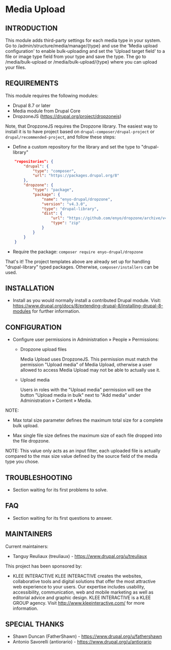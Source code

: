 # Media Upload

## INTRODUCTION

This module adds third-party settings for each media type in your system.
Go to /admin/structure/media/manage/{type} and use the 'Media upload configuration' to enable bulk-uploading and
set the 'Upload target field' to a file or image type field from your type and save the type.
The go to /media/bulk-upload or /media/bulk-upload/{type} where you can upload your files.


## REQUIREMENTS

This module requires the following modules:

 * Drupal 8.7 or later
 * Media module from Drupal Core
 * DropzoneJS (https://drupal.org/project/dropzonejs)

Note, that DropzoneJS requires the Dropzone library. The easiest way to install it is to have project based on `drupal-composer/drupal-project` or `drupal/recommended-project`, and follow these steps:

* Define a custom repository for the library and set the type to "drupal-library"
```json
    "repositories": {
        "drupal": {
            "type": "composer",
            "url": "https://packages.drupal.org/8"
        },
        "dropzone": {
            "type": "package",
            "package": {
                "name": "enyo-drupal/dropzone",
                "version": "v4.3.0",
                "type": "drupal-library",
                "dist": {
                    "url": "https://github.com/enyo/dropzone/archive/v4.3.0.zip",
                    "type": "zip"
                }
            }
        }
    }
```
* Require the package: `composer require enyo-drupal/dropzone`

That's it! The project templates above are already set up for handling "drupal-library" typed packages. Otherwise, `composer/installers` can be used.

## INSTALLATION

 * Install as you would normally install a contributed Drupal module. Visit:
   https://www.drupal.org/docs/8/extending-drupal-8/installing-drupal-8-modules
   for further information.

## CONFIGURATION

 * Configure user permissions in Administration » People » Permissions:

   - Dropzone upload files

     Media Upload uses DropzoneJS. This permission must match the permission
     "Upload media" of Media Upload, otherwise a user allowed to access
     Media Upload may not be able to actually use it.

   - Upload media

     Users in roles with the "Upload media" permission will see the button
     "Upload media in bulk" next to "Add media" under
     Administration » Content » Media.

 NOTE:
 * Max total size parameter defines the maximum total size for a complete
   bulk upload.

 * Max single file size defines the maximum size of each file dropped into
   the file dropzone.

 NOTE:
   This value only acts as an input filter, each uploaded file is actually
   compared to the max size value defined by the source field of the media
   type you chose.

## TROUBLESHOOTING

 * Section waiting for its first problems to solve.

## FAQ

 * Section waiting for its first questions to answer.

## MAINTAINERS

Current maintainers:
 * Tanguy Reuliaux (treuliaux) - https://www.drupal.org/u/treuliaux

This project has been sponsored by:
 * KLEE INTERACTIVE
   KLEE INTERACTIVE creates the websites, collaborative tools and digital
   solutions that offer the most attractive web experience to your users.
   Our expertise includes usability, accessibility, communication, web and
   mobile marketing as well as editorial advice and graphic design.
   KLEE INTERACTIVE is a KLEE GROUP agency.
   Visit http://www.kleeinteractive.com/ for more information.

## SPECIAL THANKS
 * Shawn Duncan (FatherShawn) - https://www.drupal.org/u/fathershawn
 * Antonio Savorelli (antiorario) - https://www.drupal.org/u/antiorario